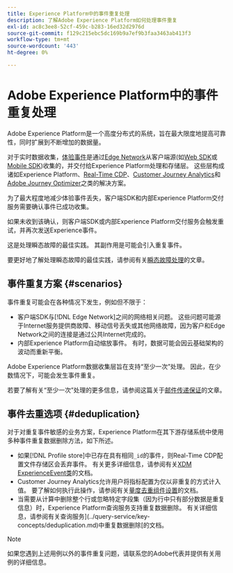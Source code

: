 ```yaml
---
title: Experience Platform中的事件重复处理
description: 了解Adobe Experience Platform如何处理事件重复
exl-id: ac8c3ee8-52cf-459c-b283-16ed32d2976d
source-git-commit: f129c215ebc5dc169b9a7ef9b3faa3463ab413f3
workflow-type: tm+mt
source-wordcount: '443'
ht-degree: 0%

---
```


# Adobe Experience Platform中的事件重复处理

Adobe Experience Platform是一个高度分布式的系统，旨在最大限度地提高可靠性，同时扩展到不断增加的数据量。

对于实时数据收集，[体验事件](../xdm/classes/experienceevent.md)是通过[Edge Network](../web-sdk/home.md#edge-network)从客户端源(如[Web SDK](../web-sdk/home.md)或[Mobile SDK](https://developer.adobe.com/client-sdks/home/))收集的，并交付给Experience Platform处理和存储层。 这些层构成诸如Experience Platform、[Real-Time CDP](../rtcdp/home.md)、[Customer Journey Analytics](https://experienceleague.adobe.com/docs/analytics-platform/using/cja-overview/cja-overview.html?lang=zh-Hans)和[Adobe Journey Optimizer](https://experienceleague.adobe.com/docs/journey-optimizer/using/ajo-home.html?lang=zh-Hans)之类的解决方案。

为了最大程度地减少体验事件丢失，客户端SDK和内部Experience Platform交付服务需要确认事件已成功收集。

如果未收到该确认，则客户端SDK或内部Experience Platform交付服务会触发重试，并再次发送Experience事件。

这是处理瞬态故障的最佳实践。 其副作用是可能会引入重复事件。

要更好地了解处理瞬态故障的最佳实践，请参阅有关[瞬态故障处理](https://learn.microsoft.com/en-us/azure/architecture/best-practices/transient-faults)的文章。

## 事件重复方案 {#scenarios}

事件重复可能会在各种情况下发生，例如但不限于：

* 客户端SDK与[!DNL Edge Network]之间的网络相关问题。 这些问题可能源于Internet服务提供商故障、移动信号丢失或其他网络故障，因为客户和Edge Network之间的连接是通过公共Internet完成的。
* 内部Experience Platform自动缩放事件。 有时，数据可能会因云基础架构的波动而重新平衡。

Adobe Experience Platform数据收集层旨在支持“至少一次”处理。 因此，在少数情况下，可能会发生事件重复。

若要了解有关“至少一次”处理的更多信息，请参阅这篇关于[邮件传递保证](https://docs.confluent.io/kafka/design/delivery-semantics.html)的文章。

## 事件去重选项 {#deduplication}

对于对重复事件敏感的业务方案，Experience Platform在其下游存储系统中使用多种事件重复数据删除方法，如下所述。

* 如果[!DNL Profile store]中已存在具有相同`_id`的事件，则Real-Time CDP配置文件存储区会丢弃事件。 有关更多详细信息，请参阅有关[XDM ExperienceEvent类](../xdm/classes/experienceevent.md)的文档。
* Customer Journey Analytics允许用户将指标配置为仅以非重复的方式计入值。 要了解如何执行此操作，请参阅有关[量度去重组件设置](https://experienceleague.adobe.com/docs/analytics-platform/using/cja-dataviews/component-settings/metric-deduplication.html?lang=zh-Hans)的文档。
* 当需要从计算中删除整个行或忽略特定字段集（因为行中只有部分数据是重复信息）时，Experience Platform查询服务支持重复数据删除。 有关详细信息，请参阅有关查询服务](../query-service/key-concepts/deduplication.md)中重复数据删除[的文档。

>[!NOTE]
>
>如果您遇到上述用例以外的事件重复问题，请联系您的Adobe代表并提供有关用例的详细信息。
